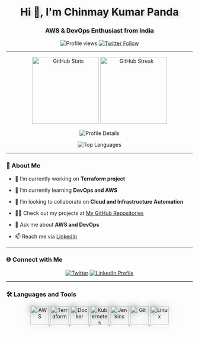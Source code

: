 <h1 align="center" style="font-weight: bold; text-shadow: 4px 4px 10px rgba(0, 0, 0, 0.2);">
  Hi 👋, I'm Chinmay Kumar Panda
</h1>
<h3 align="center" style="text-shadow: 2px 2px 5px rgba(0, 0, 0, 0.3);">
  AWS & DevOps Enthusiast from India
</h3>

<p align="center">
  <img src="https://komarev.com/ghpvc/?username=chinmaykumarpanda&label=Profile%20views&color=brightgreen&style=for-the-badge" alt="Profile views" />
  <a href="https://twitter.com/chinu061" target="_blank">
    <img src="https://img.shields.io/twitter/follow/chinu061?logo=twitter&style=for-the-badge&color=1DA1F2" alt="Twitter Follow" />
  </a>
</p>

---

<p align="center">
  <img src="https://github-readme-stats.vercel.app/api?username=chinmaykumarpanda&show_icons=true&locale=en&theme=radical&count_private=true" alt="GitHub Stats" height="180" />
  <img src="https://github-readme-streak-stats.herokuapp.com/?user=chinmaykumarpanda&theme=radical" alt="GitHub Streak" height="180" />
</p>

<p align="center">
  <img src="https://github-profile-summary-cards.vercel.app/api/cards/profile-details?username=chinmaykumarpanda&theme=radical" alt="Profile Details" />
</p>

<p align="center">
  <img src="https://github-profile-summary-cards.vercel.app/api/cards/most-commit-language?username=chinmaykumarpanda&theme=radical" alt="Top Languages" />
</p>

---

### 🚀 About Me

- 🔭 I’m currently working on **Terraform project**

- 🌱 I’m currently learning **DevOps and AWS**

- 👯 I’m looking to collaborate on **Cloud and Infrastructure Automation**

- 👨‍💻 Check out my projects at [My GitHub Repositories](https://github.com/ChinmayKumarPanda)

- 💬 Ask me about **AWS and DevOps**

- 📫 Reach me via [LinkedIn](https://www.linkedin.com/in/chinmay-kumar-panda-01256122b/)

---

### 🌐 Connect with Me
<p align="center">
  <a href="https://twitter.com/chinu061" target="blank">
    <img align="center" src="https://img.shields.io/badge/Twitter-1DA1F2?style=for-the-badge&logo=twitter&logoColor=white" alt="Twitter" />
  </a>
  <a href="https://linkedin.com/in/chinmay-kumar-panda" target="blank">
    <img align="center" src="https://img.shields.io/badge/LinkedIn-0A66C2?style=for-the-badge&logo=linkedin&logoColor=white" alt="LinkedIn Profile" />
  </a>
</p>

---

### 🛠️ Languages and Tools
<p align="center">
  <a href="https://aws.amazon.com" target="_blank" rel="noreferrer"> 
    <img src="https://img.icons8.com/bubbles/100/000000/amazon-web-services.png" alt="AWS" width="50" height="50" style="filter: drop-shadow(0px 0px 10px #00000080);" /> 
  </a> 
  <a href="https://www.terraform.io" target="_blank" rel="noreferrer"> 
    <img src="https://img.icons8.com/bubbles/100/000000/terraform.png" alt="Terraform" width="50" height="50" style="filter: drop-shadow(0px 0px 10px #00000080);" /> 
  </a> 
  <a href="https://www.docker.com/" target="_blank" rel="noreferrer"> 
    <img src="https://img.icons8.com/bubbles/100/000000/docker.png" alt="Docker" width="50" height="50" style="filter: drop-shadow(0px 0px 10px #00000080);" /> 
  </a> 
  <a href="https://kubernetes.io" target="_blank" rel="noreferrer"> 
    <img src="https://img.icons8.com/bubbles/100/000000/kubernetes.png" alt="Kubernetes" width="50" height="50" style="filter: drop-shadow(0px 0px 10px #00000080);" /> 
  </a> 
  <a href="https://www.jenkins.io" target="_blank" rel="noreferrer"> 
    <img src="https://img.icons8.com/bubbles/100/000000/jenkins.png" alt="Jenkins" width="50" height="50" style="filter: drop-shadow(0px 0px 10px #00000080);" /> 
  </a> 
  <a href="https://git-scm.com/" target="_blank" rel="noreferrer"> 
    <img src="https://img.icons8.com/bubbles/100/000000/git.png" alt="Git" width="50" height="50" style="filter: drop-shadow(0px 0px 10px #00000080);" /> 
  </a> 
  <a href="https://www.linux.org/" target="_blank" rel="noreferrer"> 
    <img src="https://img.icons8.com/bubbles/100/000000/linux.png" alt="Linux" width="50" height="50" style="filter: drop-shadow(0px 0px 10px #00000080);" /> 
  </a> 
</p>
